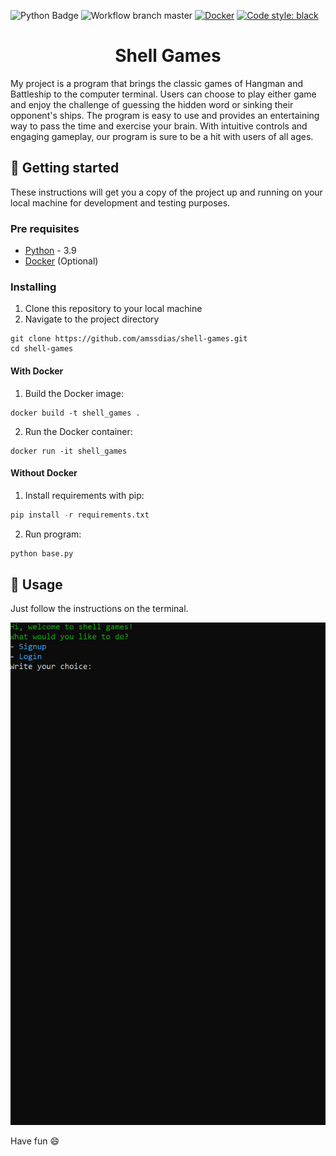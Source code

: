 [python-download]: https://www.python.org/downloads/
[docker-link]: https://docs.docker.com/get-docker/

![Python Badge](https://img.shields.io/badge/Python-3.9-blue?logo=python)
![Workflow branch master](https://github.com/amssdias/shell-games/actions/workflows/testing.yml/badge.svg?branch=master)
[![Docker](https://badgen.net/badge/icon/docker?icon=docker&label)](https://https://docker.com/)
[![Code style: black](https://img.shields.io/badge/code%20style-black-000000.svg)](https://github.com/psf/black)


<h1 align=center>Shell Games</h1>

My project is a program that brings the classic games of Hangman and Battleship to the computer terminal. Users can choose to play either game and enjoy the challenge of guessing the hidden word or sinking their opponent's ships. The program is easy to use and provides an entertaining way to pass the time and exercise your brain. With intuitive controls and engaging gameplay, our program is sure to be a hit with users of all ages.


## :hammer: Getting started

These instructions will get you a copy of the project up and running on your local machine for development and testing purposes.

### Pre requisites

- [Python][python-download] - 3.9
- [Docker](https://www.docker.com/) (Optional)

### Installing


1. Clone this repository to your local machine
2. Navigate to the project directory


```
git clone https://github.com/amssdias/shell-games.git
cd shell-games
```

#### With Docker

1. Build the Docker image:

```
docker build -t shell_games .
```

2. Run the Docker container:

```
docker run -it shell_games
```

#### Without Docker


1. Install requirements with pip:

```python
pip install -r requirements.txt
```

2. Run program:

```python
python base.py
```


## :mag_right: Usage

Just follow the instructions on the terminal.

<img src="usage.gif" alt="your gif">

Have fun :smile:
